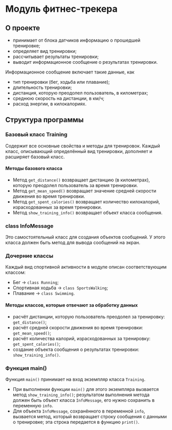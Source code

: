 # Модуль фитнес-трекера

## О проекте

- принимает от блока датчиков информацию о прошедшей тренировке;
- определяет вид тренировки;
- рассчитывает результаты тренировки;
- выводит информационное сообщение о результатах тренировки.

Информационное сообщение включает такие данные, как
- тип тренировки (бег, ходьба или плавание);
- длительность тренировки;
- дистанция, которую преодолел пользователь, в километрах;
- среднюю скорость на дистанции, в км/ч;
- расход энергии, в килокалориях.

## Структура программы

### Базовый класс Training

Cодержит все основные свойства и методы для тренировок. Каждый класс,
описывающий определённый вид тренировки, дополняет и расширяет базовый класс.

#### Методы базового класса

- Метод `get_distance()` возвращает дистанцию (в километрах),
которую преодолел пользователь за время тренировки.
- Метод `get_mean_speed()` возвращает значение
средней скорости движения во время тренировки.
- Метод `get_spent_calories()` возвращает количество килокалорий,
израсходованных за время тренировки.
- Метод `show_training_info()` возвращает объект класса сообщения.

### class InfoMessage

Это самостоятельный класс для создания объектов сообщений.
У этого класса должен быть метод для вывода сообщений на экран.

### Дочерние классы

Каждый вид спортивной активности в модуле описан соответствующим классом:
- Бег → `class Running`;
- Спортивная ходьба → `class SportsWalking`;
- Плавание → `class Swimming`.

#### Методы классов, которые отвечают за обработку данных

- расчёт дистанции, которую пользователь преодолел за тренировку: `get_distance()`;
- расчёт средней скорости движения во время тренировки: `get_mean_speed()`;
- расчёт количества калорий, израсходованных за тренировку: `get_spent_calories()`;
- создание объекта сообщения о результатах тренировки: `show_training_info()`.

### Функция main()

Функция `main()` принимает на вход экземпляр класса `Training`.
- При выполнении функции `main()` для этого экземпляра вызвается
метод `show_training_info()`; результатом выполнения метода
должен быть объект класса `InfoMessage`, его нужно сохранить в переменную `info`.
- Для объекта `InfoMessage`, сохранённого в переменной `info`, вызвается метод,
который возвращает строку сообщения с данными о тренировке;
эта строка передается в функцию `print()`.
